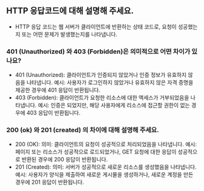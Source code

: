 ## HTTP 응답코드에 대해 설명해 주세요.
- HTTP 응답 코드는 웹 서버가 클라이언트에 반환하는 상태 코드로, 요청이 성공했는지 또는 어떤 문제가 발생했는지를 나타냅니다.

### 401 (Unauthorized) 와 403 (Forbidden)은 의미적으로 어떤 차이가 있나요?
- 401 (Unauthorized): 클라이언트가 인증되지 않았거나 인증 정보가 유효하지 않음을 나타냅니다.
예시: 사용자가 로그인하지 않았거나 유효하지 않은 자격 증명을 제공한 경우에 401 응답이 반환됩니다.
- 403 (Forbidden): 클라이언트가 요청한 리소스에 대한 액세스가 거부되었음을 나타냅니다.
예시: 인증은 되었지만, 해당 사용자에게 리소스에 접근할 권한이 없는 경우에 403 응답이 반환됩니다.

### 200 (ok) 와 201 (created) 의 차이에 대해 설명해 주세요.
- 200 (OK):
의미: 클라이언트의 요청이 성공적으로 처리되었음을 나타냅니다.
예시: 페이지 또는 리소스가 성공적으로 로드되었거나, GET 요청에 대한 응답이 성공적으로 반환된 경우에 200 응답이 반환됩니다.
- 201 (Created):
의미: 서버가 성공적으로 새로운 리소스를 생성했음을 나타냅니다.
예시: 사용자가 양식을 제출하여 새로운 게시물을 생성하거나, 새로운 계정을 만든 경우에 201 응답이 반환됩니다.